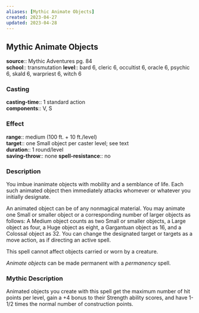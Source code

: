 ```yaml
---
aliases: [Mythic Animate Objects]
created: 2023-04-27
updated: 2023-04-28
---
```


## Mythic Animate Objects

**source**:: Mythic Adventures pg. 84  
**school**:: transmutation
**level**:: bard 6, cleric 6, occultist 6, oracle 6, psychic 6, skald 6, warpriest 6, witch 6

### Casting

**casting-time**:: 1 standard action  
**components**:: V, S

### Effect

**range**:: medium (100 ft. + 10 ft./level)  
**target**:: one Small object per caster level; see text  
**duration**:: 1 round/level  
**saving-throw**:: none
**spell-resistance**:: no

### Description

You imbue inanimate objects with mobility and a semblance of life. Each such animated object then immediately attacks whomever or whatever you initially designate.  
  
An animated object can be of any nonmagical material. You may animate one Small or smaller object or a corresponding number of larger objects as follows: A Medium object counts as two Small or smaller objects, a Large object as four, a Huge object as eight, a Gargantuan object as 16, and a Colossal object as 32. You can change the designated target or targets as a move action, as if directing an active spell.  
  
This spell cannot affect objects carried or worn by a creature.  
  
*Animate objects* can be made permanent with a *permanency* spell.

### Mythic Description

Animated objects you create with this spell get the maximum number of hit points per level, gain a +4 bonus to their Strength ability scores, and have 1-1/2 times the normal number of construction points.
